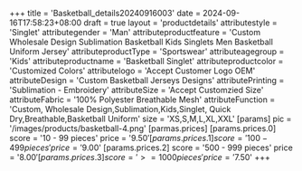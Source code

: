 +++
title = 'Basketball_details20240916003'
date = 2024-09-16T17:58:23+08:00
draft = true
layout = 'productdetails'
attributestyle = 'Singlet'
attributegender = 'Man'
attributeproductfeature = 'Custom Wholesale Design Sublimation Basketball Kids Singlets Men Basketball Uniform Jersey'
attributeproductType = 'Sportswear'
attributeagegroup = 'Kids'
attributeproductname = 'Basketball Singlet'
attributeproductcolor = 'Customized Colors'
attributelogo = 'Accept Customer Logo OEM'
attributeDesign = 'Custom Basketball Jerseys Designs'
attributePrinting = 'Sublimation - Embroidery'
attributeSize = 'Accept Customzied Size'
attributeFabric = '100% Polyester Breathable Mesh'
attributeFunction = 'Custom, Wholesale Design,Sublimation,Kids,Singlet, Quick Dry,Breathable,Basketball Uniform'
size = 'XS,S,M,L,XL,XXL'
[params]
  pic = '/images/products/basketball-4.png'
  [parmas.prices]
    [params.prices.0]
      score = '10 - 99 pieces'
      price = '$9.50'
    [params.prices.1]
      score = '100 - 499 pieces'
      price = '$9.00'
    [params.prices.2]
      score = '500 - 999 pieces'
      price = '$8.00'
    [params.prices.3]
      score = '>= 1000 pieces'
      price = '$7.50'
+++
